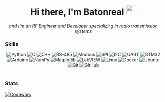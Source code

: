 <h1 align="center">Hi there, I'm Batonreal</a> 
<img src="https://github.com/blackcater/blackcater/raw/main/images/Hi.gif" height="32"/></h1>

<p align="center">
  <i>and I’m an RF Engineer and Developer specializing in radio transmission systems</i>
</p>

### Skills
<div align="center">
  <img src="https://img.shields.io/badge/python-3670A0?style=for-the-badge&logo=python&logoColor=ffdd54" alt="Python">
  <img src="https://img.shields.io/badge/c-A8B9CC?style=for-the-badge&logo=c&logoColor=white" alt="C">
  <img src="https://img.shields.io/badge/c++-00599C?style=for-the-badge&logo=cplusplus&logoColor=white" alt="C++">
  <img src="https://img.shields.io/badge/RS--485-black?style=for-the-badge" alt="RS-485">
  <img src="https://img.shields.io/badge/Modbus-black?style=for-the-badge" alt="Modbus">
  <img src="https://img.shields.io/badge/SPI-black?style=for-the-badge" alt="SPI">
  <img src="https://img.shields.io/badge/I2C-black?style=for-the-badge" alt="I2C">
  <img src="https://img.shields.io/badge/UART-black?style=for-the-badge" alt="UART">
  <img src="https://img.shields.io/badge/STM32-black?style=for-the-badge&logo=stmicroelectronics" alt="STM32">
  <img src="https://img.shields.io/badge/Arduino-00979D?style=for-the-badge&logo=arduino&logoColor=white" alt="Arduino">
  <img src="https://img.shields.io/badge/NumPy-013243?style=for-the-badge&logo=numpy&logoColor=white" alt="NumPy">
  <img src="https://img.shields.io/badge/Matplotlib-7EA5D9?style=for-the-badge&logo=matplotlib&logoColor=white" alt="Matplotlib">
  <img src="https://img.shields.io/badge/LabVIEW-black?style=for-the-badge&logo=labview" alt="LabVIEW">
  <img src="https://img.shields.io/badge/Linux-FCC624?style=for-the-badge&logo=linux&logoColor=black" alt="Linux">
  <img src="https://img.shields.io/badge/Docker-2496ED?style=for-the-badge&logo=docker&logoColor=white" alt="Docker">
  <img src="https://img.shields.io/badge/Ubuntu-E95420?style=for-the-badge&logo=ubuntu&logoColor=white" alt="Ubuntu">
  <img src="https://img.shields.io/badge/Git-F05032?style=for-the-badge&logo=git&logoColor=white" alt="Git">
  <img src="https://img.shields.io/badge/GitHub-181717?style=for-the-badge&logo=github&logoColor=white" alt="GitHub">
</div>
<br>

### Stats

[![Codewars](https://www.codewars.com/users/Batonreal/badges/large)](https://www.codewars.com/users/Batonreal)